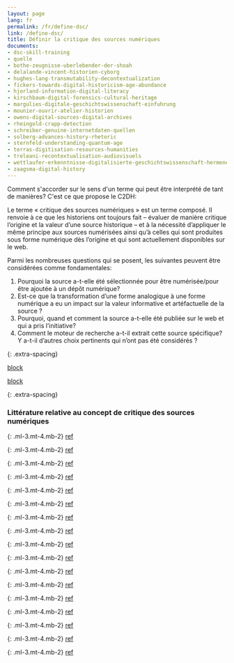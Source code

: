 ```yaml
---
layout: page
lang: fr
permalink: /fr/define-dsc/
link: /define-dsc/
title: Définir la critique des sources numériques
documents:
- dsc-skill-training
- quelle
- bothe-zeugnisse-uberlebender-der-shoah
- delalande-vincent-historien-cyborg
- hughes-lang-transmutability-decontextualization
- fickers-towards-digital-historicism-age-abundance
- hjorland-information-digital-literacy
- kirschbaum-digital-forensics-cultural-heritage
- margulies-digitale-geschichtswissenschaft-einfuhrung
- mounier-ouvrir-atelier-historien
- owens-digital-sources-digital-archives
- rheingold-crapp-detection
- schreiber-genuine-internetdaten-quellen
- solberg-advances-history-rhetoric
- sternfeld-understanding-quantum-age
- terras-digitisation-resources-humanities
- treleani-recontextualisation-audiovisuels
- wettlaufer-erkenntnisse-digitalisierte-geschichtswissenschaft-hermeneutischen
- zaagsma-digital-history
---
```


Comment s'accorder sur le sens d'un terme qui peut être interprété de tant de manières? C'est ce que propose le C2DH:

<!-- more -->

Le terme « critique des sources numériques » est un terme composé. Il renvoie à ce que les historiens ont toujours fait – évaluer de manière critique l’origine et la valeur d’une source historique – et à la nécessité d’appliquer le même principe aux sources numérisées ainsi qu’à celles qui sont produites sous forme numérique dès l’origine et qui sont actuellement disponibles sur le web.

Parmi les nombreuses questions qui se posent, les suivantes peuvent être considérées comme fondamentales:
1. Pourquoi la source a-t-elle été sélectionnée pour être numérisée/pour être ajoutée à un dépôt numérique?
2. Est-ce que la transformation d’une forme analogique à une forme numérique a eu un impact sur la valeur informative et artéfactuelle de la source ?
3. Pourquoi, quand et comment la source a-t-elle été publiée sur le web et qui a pris l’initiative?
4. Comment le moteur de recherche a-t-il extrait cette source spécifique? Y a-t-il d’autres choix pertinents qui n’ont pas été 
considérés ?

{: .extra-spacing}

[block](dsc-skill-training-fr)

[block](quelle-fr)

{: .extra-spacing}
### Littérature relative au concept de critique des sources numériques

{: .ml-3.mt-4.mb-2}
[ref](bothe-zeugnisse-uberlebender-der-shoah)

{: .ml-3.mt-4.mb-2}
[ref](delalande-vincent-historien-cyborg)

{: .ml-3.mt-4.mb-2}
[ref](hughes-lang-transmutability-decontextualization)

{: .ml-3.mt-4.mb-2}
[ref](fickers-towards-digital-historicism-age-abundance)

{: .ml-3.mt-4.mb-2}
[ref](hjorland-information-digital-literacy)

{: .ml-3.mt-4.mb-2}
[ref](kirschbaum-digital-forensics-cultural-heritage)

{: .ml-3.mt-4.mb-2}
[ref](margulies-digitale-geschichtswissenschaft-einfuhrung)

{: .ml-3.mt-4.mb-2}
[ref](mounier-ouvrir-atelier-historien)

{: .ml-3.mt-4.mb-2}
[ref](owens-digital-sources-digital-archives)

{: .ml-3.mt-4.mb-2}
[ref](rheingold-crapp-detection)

{: .ml-3.mt-4.mb-2}
[ref](schreiber-genuine-internetdaten-quellen)

{: .ml-3.mt-4.mb-2}
[ref](solberg-advances-history-rhetoric)

{: .ml-3.mt-4.mb-2}
[ref](sternfeld-understanding-quantum-age)

{: .ml-3.mt-4.mb-2}
[ref](terras-digitisation-resources-humanities)

{: .ml-3.mt-4.mb-2}
[ref](treleani-recontextualisation-audiovisuels)

{: .ml-3.mt-4.mb-2}
[ref](wettlaufer-erkenntnisse-digitalisierte-geschichtswissenschaft-hermeneutischen)

{: .ml-3.mt-4.mb-2}
[ref](zaagsma-digital-history)
